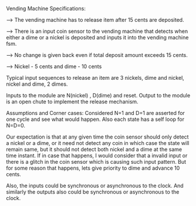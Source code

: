 Vending Machine Specifications: 

--> The vending machine has to release item after 15 cents are deposited. 

--> There is an input coin sensor to the vending machine that detects when either a dime or a nickel is deposited and inputs it into the vending machine fsm. 

--> No change is given back even if total deposit amount exceeds 15 cents.

--> Nickel - 5 cents and dime - 10 cents

Typical input sequences to release an item are 3 nickels, dime and nickel, nickel and dime, 2 dimes. 

Inputs to the module are N(nickel) , D(dime) and reset. Output to the module is an open chute to implement the release mechanism. 

Assumptions and Corner cases: Considered N=1 and D=1 are asserted for one cycle and see what would happen. Also each state has a self loop for N=D=0.

Our expectation is that at any given time the coin sensor should only detect a nickel or a dime, or it need not detect any coin in which case the state will remain same, but it should not detect both nickel and a dime at the same time instant. If in case that happens, I would consider that a invalid input or there is a glitch in the coin sensor which is causing such input pattern. But for some reason that happens, lets give priority to dime and advance 10 cents. 

Also, the inputs could be synchronous or asynchronous to the clock. And similarly the outputs also could be synchronous or asynchronous to the clock. 
